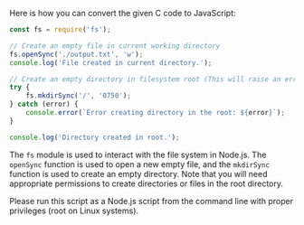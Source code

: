 Here is how you can convert the given C code to JavaScript:

```JavaScript
const fs = require('fs');

// Create an empty file in current working directory
fs.openSync('./output.txt', 'w');
console.log('File created in current directory.');

// Create an empty directory in filesystem root (This will raise an error if not run with appropriate permissions)
try {
    fs.mkdirSync('/', '0750'); 
} catch (error) {
    console.error(`Error creating directory in the root: ${error}`);
}

console.log('Directory created in root.');
```

The `fs` module is used to interact with the file system in Node.js. The `openSync` function is used to open a new empty file, and the `mkdirSync` function is used to create an empty directory. Note that you will need appropriate permissions to create directories or files in the root directory.

Please run this script as a Node.js script from the command line with proper privileges (root on Linux systems).
